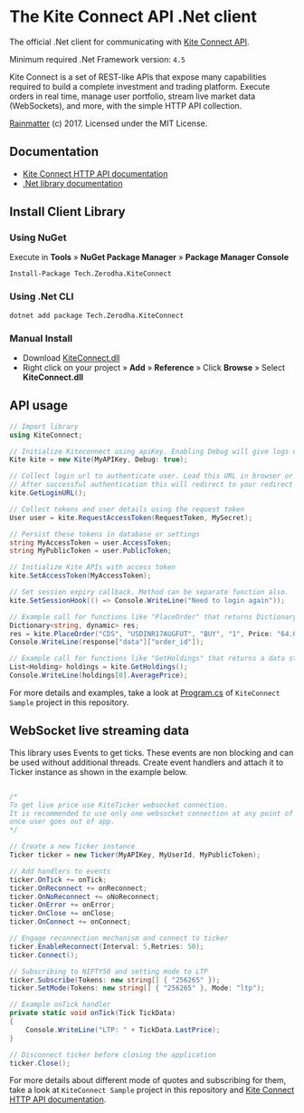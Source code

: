 # The Kite Connect API .Net client
The official .Net client for communicating with [Kite Connect API](https://kite.trade).

Minimum required .Net Framework version: `4.5`

Kite Connect is a set of REST-like APIs that expose many capabilities required to build a complete investment and trading platform. Execute orders in real time, manage user portfolio, stream live market data (WebSockets), and more, with the simple HTTP API collection.

[Rainmatter](http://rainmatter.com) (c) 2017. Licensed under the MIT License.

## Documentation

- [Kite Connect HTTP API documentation](https://kite.trade/docs/connect/v1)
- [.Net library documentation](https://kite.trade/docs/kiteconnectdotnet/)

## Install Client Library

### Using NuGet

Execute in **Tools** &raquo; **NuGet Package Manager** &raquo; **Package Manager Console**

```
Install-Package Tech.Zerodha.KiteConnect
```
### Using .Net CLI

```
dotnet add package Tech.Zerodha.KiteConnect
```
### Manual Install

- Download [KiteConnect.dll](https://github.com/rainmattertech/dotnetkiteconnect/blob/master/dist/KiteConnect.dll?raw=true)
- Right click on your project &raquo; **Add** &raquo; **Reference** &raquo; Click **Browse** &raquo; Select **KiteConnect.dll**

## API usage
```csharp
// Import library
using KiteConnect;

// Initialize Kiteconnect using apiKey. Enabling Debug will give logs of requests and responses
Kite kite = new Kite(MyAPIKey, Debug: true);

// Collect login url to authenticate user. Load this URL in browser or WebView. 
// After successful authentication this will redirect to your redirect url with request token.
kite.GetLoginURL();

// Collect tokens and user details using the request token
User user = kite.RequestAccessToken(RequestToken, MySecret);

// Persist these tokens in database or settings
string MyAccessToken = user.AccessToken;
string MyPublicToken = user.PublicToken;

// Initialize Kite APIs with access token
kite.SetAccessToken(MyAccessToken);

// Set session expiry callback. Method can be separate function also.
kite.SetSessionHook(() => Console.WriteLine("Need to login again"));

// Example call for functions like "PlaceOrder" that returns Dictionary
Dictionary<string, dynamic> res;
res = kite.PlaceOrder("CDS", "USDINR17AUGFUT", "BUY", "1", Price: "64.0000", OrderType: "LIMIT", Product: "NRML");
Console.WriteLine(response["data"]["order_id"]);

// Example call for functions like "GetHoldings" that returns a data structure
List<Holding> holdings = kite.GetHoldings();
Console.WriteLine(holdings[0].AveragePrice);

```
For more details and examples, take a look at [Program.cs](https://github.com/rainmattertech/dotnetkiteconnect/blob/master/KiteConnect%20Sample/Program.cs) of `KiteConnect Sample` project in this repository.

## WebSocket live streaming data

This library uses Events to get ticks. These events are non blocking and can be used without additional threads. Create event handlers and attach it to Ticker instance as shown in the example below.

```csharp

/* 
To get live price use KiteTicker websocket connection. 
It is recommended to use only one websocket connection at any point of time and make sure you stop connection, 
once user goes out of app.
*/

// Create a new Ticker instance
Ticker ticker = new Ticker(MyAPIKey, MyUserId, MyPublicToken);

// Add handlers to events
ticker.OnTick += onTick;
ticker.OnReconnect += onReconnect;
ticker.OnNoReconnect += oNoReconnect;
ticker.OnError += onError;
ticker.OnClose += onClose;
ticker.OnConnect += onConnect;

// Engage reconnection mechanism and connect to ticker
ticker.EnableReconnect(Interval: 5,Retries: 50);
ticker.Connect();

// Subscribing to NIFTY50 and setting mode to LTP
ticker.Subscribe(Tokens: new string[] { "256265" });
ticker.SetMode(Tokens: new string[] { "256265" }, Mode: "ltp");

// Example onTick handler
private static void onTick(Tick TickData)
{
    Console.WriteLine("LTP: " + TickData.LastPrice);
}

// Disconnect ticker before closing the application
ticker.Close();
```

For more details about different mode of quotes and subscribing for them, take a look at `KiteConnect Sample` project in this repository and [Kite Connect HTTP API documentation](https://kite.trade/docs/connect/v1).
